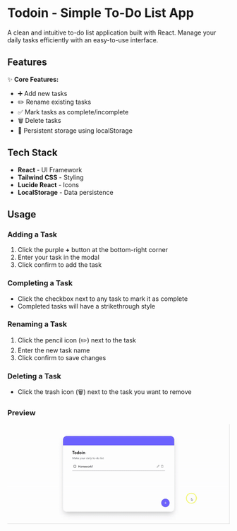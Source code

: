 # Todoin - Simple To-Do List App

A clean and intuitive to-do list application built with React. Manage your daily tasks efficiently with an easy-to-use interface.

## Features

✨ **Core Features:**

- ➕ Add new tasks
- ✏️ Rename existing tasks
- ✅ Mark tasks as complete/incomplete
- 🗑️ Delete tasks
- 💾 Persistent storage using localStorage

## Tech Stack

- **React** - UI Framework
- **Tailwind CSS** - Styling
- **Lucide React** - Icons
- **LocalStorage** - Data persistence

## Usage

### Adding a Task

1. Click the purple **+** button at the bottom-right corner
2. Enter your task in the modal
3. Click confirm to add the task

### Completing a Task

- Click the checkbox next to any task to mark it as complete
- Completed tasks will have a strikethrough style

### Renaming a Task

1. Click the pencil icon (✏️) next to the task
2. Enter the new task name
3. Click confirm to save changes

### Deleting a Task

- Click the trash icon (🗑️) next to the task you want to remove

### Preview

![preview](/public/gif/preview.gif)

